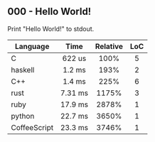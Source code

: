 000 - Hello World!
------------------

Print "Hello World!" to stdout.

Language | Time | Relative | LoC
--- | :---: | :---: | :---:
C | 622 us | 100% | 5
haskell | 1.2 ms | 193% | 2
C++ | 1.4 ms | 225% | 6
rust | 7.31 ms | 1175% | 3
ruby | 17.9 ms | 2878% | 1
python | 22.7 ms | 3650% | 1
CoffeeScript | 23.3 ms | 3746% | 1
